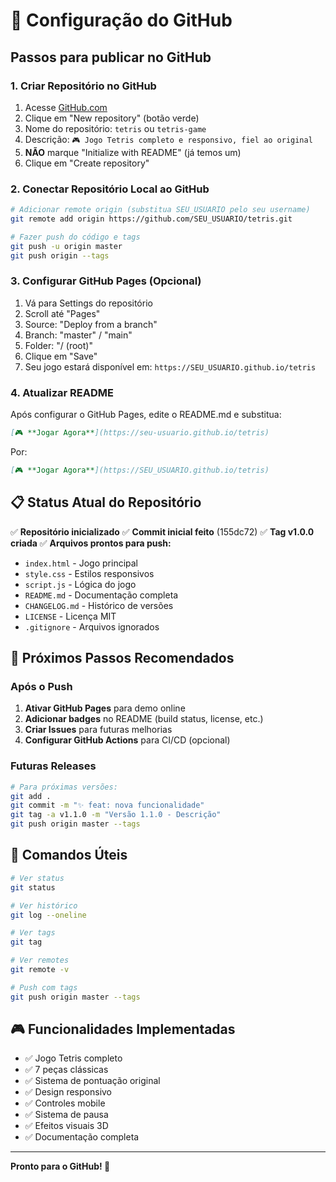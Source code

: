 # 🚀 Configuração do GitHub

## Passos para publicar no GitHub

### 1. Criar Repositório no GitHub
1. Acesse [GitHub.com](https://github.com)
2. Clique em "New repository" (botão verde)
3. Nome do repositório: `tetris` ou `tetris-game`
4. Descrição: `🎮 Jogo Tetris completo e responsivo, fiel ao original`
5. **NÃO** marque "Initialize with README" (já temos um)
6. Clique em "Create repository"

### 2. Conectar Repositório Local ao GitHub
```bash
# Adicionar remote origin (substitua SEU_USUARIO pelo seu username)
git remote add origin https://github.com/SEU_USUARIO/tetris.git

# Fazer push do código e tags
git push -u origin master
git push origin --tags
```

### 3. Configurar GitHub Pages (Opcional)
1. Vá para Settings do repositório
2. Scroll até "Pages"
3. Source: "Deploy from a branch"
4. Branch: "master" / "main"
5. Folder: "/ (root)"
6. Clique em "Save"
7. Seu jogo estará disponível em: `https://SEU_USUARIO.github.io/tetris`

### 4. Atualizar README
Após configurar o GitHub Pages, edite o README.md e substitua:
```markdown
[🎮 **Jogar Agora**](https://seu-usuario.github.io/tetris)
```
Por:
```markdown
[🎮 **Jogar Agora**](https://SEU_USUARIO.github.io/tetris)
```

## 📋 Status Atual do Repositório

✅ **Repositório inicializado**
✅ **Commit inicial feito** (155dc72)
✅ **Tag v1.0.0 criada**
✅ **Arquivos prontos para push:**
- `index.html` - Jogo principal
- `style.css` - Estilos responsivos
- `script.js` - Lógica do jogo
- `README.md` - Documentação completa
- `CHANGELOG.md` - Histórico de versões
- `LICENSE` - Licença MIT
- `.gitignore` - Arquivos ignorados

## 🎯 Próximos Passos Recomendados

### Após o Push
1. **Ativar GitHub Pages** para demo online
2. **Adicionar badges** no README (build status, license, etc.)
3. **Criar Issues** para futuras melhorias
4. **Configurar GitHub Actions** para CI/CD (opcional)

### Futuras Releases
```bash
# Para próximas versões:
git add .
git commit -m "✨ feat: nova funcionalidade"
git tag -a v1.1.0 -m "Versão 1.1.0 - Descrição"
git push origin master --tags
```

## 🔧 Comandos Úteis

```bash
# Ver status
git status

# Ver histórico
git log --oneline

# Ver tags
git tag

# Ver remotes
git remote -v

# Push com tags
git push origin master --tags
```

## 🎮 Funcionalidades Implementadas

- ✅ Jogo Tetris completo
- ✅ 7 peças clássicas
- ✅ Sistema de pontuação original
- ✅ Design responsivo
- ✅ Controles mobile
- ✅ Sistema de pausa
- ✅ Efeitos visuais 3D
- ✅ Documentação completa

---

**Pronto para o GitHub! 🚀**